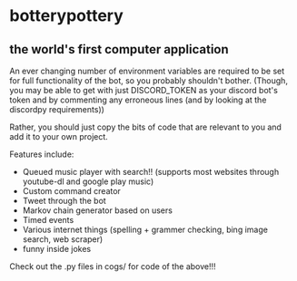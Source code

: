 # botterypottery
## the world's first computer application

An ever changing number of environment variables are required to be set for full functionality of the bot, so you probably shouldn't bother.
(Though, you may be able to get with just DISCORD_TOKEN as your discord bot's token and by commenting any erroneous lines (and by looking at the discordpy requirements))

Rather, you should just copy the bits of code that are relevant to you and add it to your own project.

Features include:
- Queued music player with search!! (supports most websites through youtube-dl and google play music)
- Custom command creator
- Tweet through the bot
- Markov chain generator based on users
- Timed events
- Various internet things (spelling + grammer checking, bing image search, web scraper)
- funny inside jokes

Check out the .py files in cogs/ for code of the above!!!